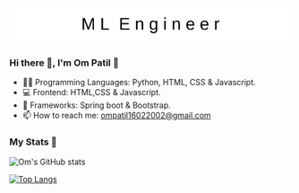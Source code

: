 ![Rotating Text](./rotating-text.svg)











<h3> Hi there 👋, I'm Om Patil 🤵‍</h3>

- 👨‍💻 Programming Languages:  Python, HTML, CSS & Javascript. 
- 💻 Frontend: HTML,CSS & Javascript.
- 🦄 Frameworks: Spring boot & Bootstrap.
- 📫 How to reach me: ompatil16022002@gmail.com

<h3>My Stats 💯</h3>

![Om's GitHub stats](https://github-readme-stats.vercel.app/api?username=9OmP&show_icons=true&theme=radical)

[![Top Langs](https://github-readme-stats.vercel.app/api/top-langs/?username=9OmP&layout=compact&theme=radical)](https://github.com/anuraghazra/github-readme-stats)

